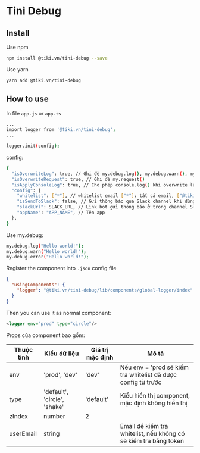 # Tini Debug

## Install

Use npm

```bash
npm install @tiki.vn/tini-debug --save
```

Use yarn

```bash
yarn add @tiki.vn/tini-debug
```

## How to use

In file `app.js` or `app.ts`

```bash
...
import logger from '@tiki.vn/tini-debug';
...

logger.init(config);
```

config:

```bash
{
  "isOverwriteLog": true, // Ghi đè my.debug.log(), my.debug.warn(), my.debug.error()
  "isOverwriteRequest": true, // Ghi đè my.request()
  "isApplyConsoleLog": true, // Cho phép console.log() khi overwrite lại my.debug
  "config": { 
    "whitelist": ["*"], // whitelist email ["*"]: tất cả email, ["@tiki.vn"]: email có domain @tiki.vn, ["abc@tiki.vn"]: kiểm tra email
    "isSendToSlack": false, // Gửi thông báo qua Slack channel khi dùng log error
    "slackUrl": SLACK_URL, // Link bot gửi thông báo ở trong channel Slack
    "appName": "APP_NAME", // Tên app 
  },
}
```

Use my.debug:

```bash
my.debug.log("Hello world!");
my.debug.warn("Hello world!");
my.debug.error("Hello world!");
```

Register the component into `.json` config file

```json
{
  "usingComponents": {
    "logger": "@tiki.vn/tini-debug/lib/components/global-logger/index"
  }
}
```

Then you can use it as normal component:

```xml
<logger env="prod" type="circle"/>
```

Props của component bao gồm:

| Thuộc tính  | Kiểu dữ liệu  | Giá trị mặc định | Mô tả  |
| ------------- | ------------- | ------------- | ------------- |
| env | 'prod', 'dev' | 'dev' | Nếu env = 'prod sẽ kiểm tra whitelist đã được config từ trước |
| type | 'default', 'circle', 'shake' | 'default' | Kiểu hiển thị component, mặc định không hiển thị |
| zIndex | number | 2 | |
| userEmail | string | | Email để kiểm tra whitelist, nếu không có sẽ kiểm tra bằng token |
